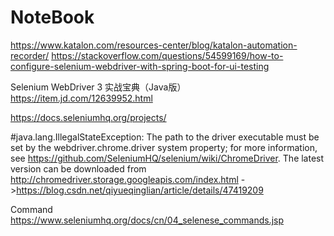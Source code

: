 # NoteBook


https://www.katalon.com/resources-center/blog/katalon-automation-recorder/
https://stackoverflow.com/questions/54599169/how-to-configure-selenium-webdriver-with-spring-boot-for-ui-testing

Selenium WebDriver 3 实战宝典（Java版）https://item.jd.com/12639952.html

https://docs.seleniumhq.org/projects/


#java.lang.IllegalStateException: The path to the driver executable must be set by the webdriver.chrome.driver system property; for more information, see https://github.com/SeleniumHQ/selenium/wiki/ChromeDriver. The latest version can be downloaded from http://chromedriver.storage.googleapis.com/index.html
->https://blog.csdn.net/qiyueqinglian/article/details/47419209

Command
https://www.seleniumhq.org/docs/cn/04_selenese_commands.jsp

